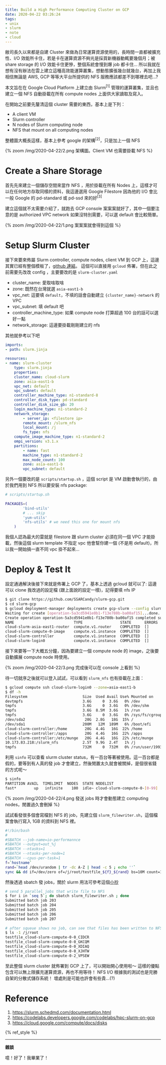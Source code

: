 ```yaml
---
title: Build a High Performance Computing Cluster on GCP
date: 2020-04-22 03:26:24
tags:
- unix
- slurm
- note
- cloud
---
```


敝司長久以來都是自建 Cluster 來做為日常運算資源使用的，長時間一直都被擴充性、I/O 效能所卡住，若是卡在運算資源不夠光是採買新機器動輒要幾個月；被 share storage 的 I/O 效能卡住更慘，整個系統會慢到爆 job 都卡住…
所以我就在想有沒有辦法在雲上建立這種高效能運算叢集，想動態擴張幾台就幾台，再加上我相信無論是 AWS, GCP 等等大平台所提供的 NFS 服務應該都差不到哪裡去吧…? 

<!-- more -->

本文旨在在 Google Cloud Platform 上建立由 Slurm<sup>[1]</sup> 管理的運算叢集，並且也建立一個 NFS 自動掛載在所有 compute nodes 上面供大家讀取及寫入。

在開始之前要先釐清這個 cluster 需要的東西，基本上是下列：

- A client VM
- Slurm controller
- N nodes of Slurm computing node
- NFS that mount on all computing nodes

整體圖大概長這樣，基本上參考 google 的架構<sup>[2]</sup>，只是加上一個 NFS


{% zoom /img/2020-04-22/2.png 架構圖。Client VM 也需要掛載 NFS %}


# Create a Share Storage

首先先來建立一個儲存空間來當作 NFS ，用於掛載在所有 Nodes 上，這樣才可以在任何地方存取同樣的資料，我這邊選用 Google Filestore 因為他的 I/O 會比一般 Google 的 pd-standard 或 pd-ssd 來的好<sup>[3]</sup>

建立這個就不太需要介紹了，就跑去 GCP console 案案案就好了，其中一個要注意的是 authorized VPC network 如果沒特別需要，可以選 default 會比較簡單。


{% zoom /img/2020-04-22/1.png 案案案就會得到這個 %}


# Setup Slurm Cluster

接下來要來佈屬 Slurm controller, compute nodes, client VM 到 GCP 上，這邊其實已經有整個模板了，[github 連結](https://github.com/SchedMD/slurm-gcp)。
這個可以直接用 `gcloud` 佈署，但在此之前需要先改改 config ，主要要改的是 `slurm-cluster.yaml`


- cluster_name: 愛取啥取啥
- zone: 既然在台灣就選 `asia-east1-b`
- vpc_net: 這要填 `default`，不填的話會自動建立 `{cluster_name}-network` 的 VPC
- vpc_subnet: 填 default 吧
- controller_machine_type: 如果 compute node 打算超過 100 台的話可以選好一點
- network_storage: 這邊要掛載剛剛建立的 nfs

其他就參考以下吧


```yaml
imports:
- path: slurm.jinja
  
resources:
- name: slurm-cluster
    type: slurm.jinja
    properties:
    cluster_name: cloud-slurm
    zone: asia-east1-b
    vpc_net: default
    vpc_subnet: default
    controller_machine_type: n1-standard-8
    controller_disk_type: pd-standard
    controller_disk_size_gb: 20
    login_machine_type: n1-standard-2
    network_storage:
        - server_ip: <filestore ip>
        remote_mount: /slurm_nfs
        local_mount: /j
        fs_type: nfs
    compute_image_machine_type: n1-standard-2
    ompi_version: v3.1.x
    partitions:
        - name: fast
        machine_type: n1-standard-2
        max_node_count: 100
        zone: asia-east1-b
        vpc_subnet: default
```

另外一個要改的是 `scripts/startup.sh` ，這個 script 是 VM 啟動會執行的，由於我們用到 NFS 所以要安裝 nfs package:

```sh
# scripts/startup.sh
  
PACKAGES=(
        'bind-utils'
        # ... skip
        'yum-utils'
        'nfs-utils' # we need this one for mount nfs
    )
```

我個人認為最大的雷就是 filestore 跟 slurm cluster 必須在同一個 VPC 才能掛載，然後這個 slurm template 不指定 vpc 他會幫你建一個 (不是用 default)，所以我一開始搞一直不同 vpc 掛不起來…


# Deploy & Test It

設定通通解決後接下來就是佈署上 GCP 了，基本上透過 gcloud 就可以了:
這邊可以 clone 我改過的設定檔 (跟上面說的設定一樣)，記得要填 nfs IP

```sh
$ git clone https://github.com/SSARCandy/slurm-gcp.git
$ cd slurm-gcp
$ gcloud deployment-manager deployments create gcp-slurm --config slurm-cluster.yaml
Waiting for create [operation-5a3cd5941e0b1-f13e780b-ba00af15]...done.
Create operation operation-5a3cd5941e0b1-f13e780b-ba00af15 completed successfully.
NAME                           TYPE                 STATE      ERRORS  INTENT
cloud-slurm-asia-east1-router  compute.v1.router    COMPLETED  []
cloud-slurm-compute-0-image    compute.v1.instance  COMPLETED  []
cloud-slurm-controller         compute.v1.instance  COMPLETED  []
cloud-slurm-login0             compute.v1.instance  COMPLETED  []
```

接下來要等一下大概五分鐘，因為要建立一個 compute node 的 image，之後要自動擴展 compute node 時使用。

{% zoom /img/2020-04-22/3.png 完成後可以在 console 上看到 %}

待一切就序之後就可以登入試試，可以看到 `slurm_nfs` 也有掛載在上面：

```sh
$ gcloud compute ssh cloud-slurm-login0 --zone=asia-east1-b
$ df -h
Filesystem                         Size  Used Avail Use% Mounted on
devtmpfs                           3.6G     0  3.6G   0% /dev
tmpfs                              3.6G     0  3.6G   0% /dev/shm
tmpfs                              3.6G  8.5M  3.6G   1% /run
tmpfs                              3.6G     0  3.6G   0% /sys/fs/cgroup
/dev/sda2                           20G  2.8G   18G  15% /
/dev/sda1                          200M   12M  189M   6% /boot/efi
cloud-slurm-controller:/home        20G  4.4G   16G  22% /home
cloud-slurm-controller:/apps        20G  4.4G   16G  22% /apps
cloud-slurm-controller:/etc/munge   20G  4.4G   16G  22% /etc/munge
10.173.83.218:/slurm_nfs           2.5T  9.9G  2.4T   1% /j
tmpfs                              732M     0  732M   0% /run/user/1993390025
```

利用 `sinfo` 可以查看 slurm cluster status，有一百台等著被使用。這一百台都是假的，要等到有人真的發 job 才會建立，然後閒置太久就會被關掉，是個很省錢的方式呢～

```sh
$ sinfo 
PARTITION AVAIL  TIMELIMIT  NODES  STATE NODELIST
fast*        up   infinite    100  idle~ cloud-slurm-compute-0-[0-99]
```

{% zoom /img/2020-04-22/4.png 發送 jobs 時才會動態建立 computing nodes，閒置過久會刪掉 %}

試試看發很多個會寫檔到 NFS 的 job，先建立個 `slurm_filewriter.sh`，這個檔案會執行寫入 1GB 的資料到 NFS 裡。

```sh
#!/bin/bash
#
#SBATCH --job-name=io-performannce
#SBATCH --output=out_%j
#SBATCH --ntasks=1
#SBATCH --ntasks-per-node=1
#SBATCH --cpus-per-task=1
f=`hostname`
rand=`head /dev/urandom | tr -dc A-Z | head -c 5 ; echo ''`
sync && dd if=/dev/zero of=/j/root/testfile_${f}_${rand} bs=10M count=100 oflag=direct 2>&1 | cat
```

然後透過 sbatch 發 jobs，關於 slurm 用法可參考這個[小抄](https://slurm.schedmd.com/pdfs/summary.pdf)

```sh
# send 5 parallel jobs that write file to NFS
$ for i in `seq 5`; do sbatch slurm_filewriter.sh ; done
Submitted batch job 203
Submitted batch job 204
Submitted batch job 205
Submitted batch job 206
Submitted batch job 207
 
# after squeue shows no job, can see that files has been written to NFS
$ ls -1 /j/root
testfile_cloud-slurm-compute-0-0_CIDCR
testfile_cloud-slurm-compute-0-0_GKCQM
testfile_cloud-slurm-compute-0-0_XDIAQ
testfile_cloud-slurm-compute-0-0_XJHTW
testfile_cloud-slurm-compute-0-2_VPSEW
```

至此整個 slurm cluster 就佈署到 GCP 上了，可以開始開心使用啦～
這樣的優點包含可以無上限擴充運算資源，再也不用等待！
NFS I/O 根據我的測試也是完勝自架的分散式儲存系統！
壞處則是可能也許會有些貴...(?)

# Reference

1. https://slurm.schedmd.com/documentation.html
2. https://codelabs.developers.google.com/codelabs/hpc-slurm-on-gcp
3. https://cloud.google.com/compute/docs/disks

{% ref_style %}

--- 

**雜談**

噫！好了！我畢業了！
